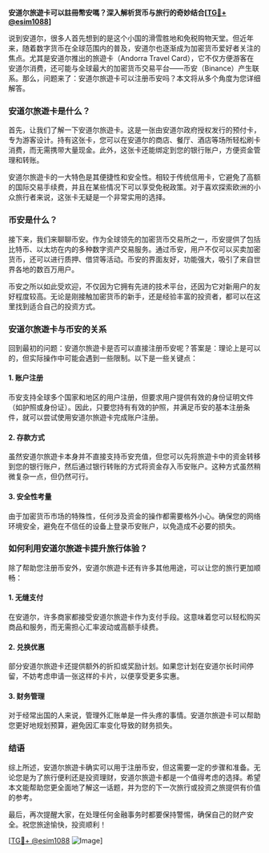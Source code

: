 **安道尔旅遊卡可以註冊幣安嗎？深入解析货币与旅行的奇妙结合[[TG💪+ @esim1088](https://t.me/s/esim1088)]**

说到安道尔，很多人首先想到的是这个小国的滑雪胜地和免税购物天堂。但近年来，随着数字货币在全球范围内的普及，安道尔也逐渐成为加密货币爱好者关注的焦点。尤其是安道尔推出的旅遊卡（Andorra Travel Card），它不仅方便游客在安道尔消费，还可能与全球最大的加密货币交易平台——币安（Binance）产生联系。那么，问题来了：安道尔旅遊卡可以注册币安吗？本文将从多个角度为您详细解答。

### 安道尔旅遊卡是什么？

首先，让我们了解一下安道尔旅遊卡。这是一张由安道尔政府授权发行的预付卡，专为游客设计。持有这张卡，您可以在安道尔的商店、餐厅、酒店等场所轻松刷卡消费，而无需携带大量现金。此外，这张卡还能绑定到您的银行账户，方便资金管理和转账。

安道尔旅遊卡的一大特色是其便捷性和安全性。相较于传统信用卡，它避免了高额的国际交易手续费，并且在某些情况下可以享受免税政策。对于喜欢探索欧洲的小众旅行者来说，这张卡无疑是一个非常实用的选择。

### 币安是什么？

接下来，我们来聊聊币安。作为全球领先的加密货币交易所之一，币安提供了包括比特币、以太坊在内的多种数字资产交易服务。通过币安，用户不仅可以买卖加密货币，还可以进行质押、借贷等活动。币安的界面友好，功能强大，吸引了来自世界各地的数百万用户。

币安之所以如此受欢迎，不仅因为它拥有先进的技术平台，还因为它对新用户的友好程度较高。无论是刚接触加密货币的新手，还是经验丰富的投资者，都可以在这里找到适合自己的投资方式。

### 安道尔旅遊卡与币安的关系

回到最初的问题：安道尔旅遊卡是否可以直接注册币安呢？答案是：理论上是可以的，但实际操作中可能会遇到一些限制。以下是一些关键点：

#### 1. **账户注册**
币安支持全球多个国家和地区的用户注册，但要求用户提供有效的身份证明文件（如护照或身份证）。因此，只要您持有有效的护照，并满足币安的基本注册条件，就可以尝试使用安道尔旅遊卡完成账户注册。

#### 2. **存款方式**
虽然安道尔旅遊卡本身并不直接支持币安充值，但您可以先将旅遊卡中的资金转移到您的银行账户，然后通过银行转账的方式将资金存入币安账户。这种方式虽然稍微复杂一点，但仍然可行。

#### 3. **安全性考量**
由于加密货币市场的特殊性，任何涉及资金的操作都需要格外小心。确保您的网络环境安全，避免在不信任的设备上登录币安账户，以免造成不必要的损失。

### 如何利用安道尔旅遊卡提升旅行体验？

除了帮助您注册币安外，安道尔旅遊卡还有许多其他用途，可以让您的旅行更加顺畅：

#### 1. **无缝支付**
在安道尔，许多商家都接受安道尔旅遊卡作为支付手段。这意味着您可以轻松购买商品和服务，而无需担心汇率波动或高额手续费。

#### 2. **兑换优惠**
部分安道尔旅遊卡还提供额外的折扣或奖励计划。如果您计划在安道尔长时间停留，不妨考虑申请一张这样的卡片，以便享受更多实惠。

#### 3. **财务管理**
对于经常出国的人来说，管理外汇账单是一件头疼的事情。安道尔旅遊卡可以帮助您更好地规划预算，避免因汇率变化导致的财务损失。

### 结语

综上所述，安道尔旅遊卡确实可以用于注册币安，但这需要一定的步骤和准备。无论您是为了旅行便利还是投资理财，安道尔旅遊卡都是一个值得考虑的选择。希望本文能帮助您更全面地了解这一话题，并为您的下一次旅行或投资之旅提供有价值的参考。

最后，再次提醒大家，在处理任何金融事务时都要保持警惕，确保自己的财产安全。祝您旅途愉快，投资顺利！

[[TG💪+ @esim1088](https://t.me/s/esim1088) ![Image](https://i.postimg.cc/4NQfJmqS/Snipaste-2025-05-13-00-14-12.png)]